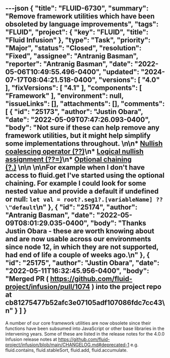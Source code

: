 ---json
{
  "title": "FLUID-6730",
  "summary": "Remove framework utilities which have been obsoleted by language improvements",
  "tags": "FLUID",
  "project": {
    "key": "FLUID",
    "title": "Fluid Infusion"
  },
  "type": "Task",
  "priority": "Major",
  "status": "Closed",
  "resolution": "Fixed",
  "assignee": "Antranig Basman",
  "reporter": "Antranig Basman",
  "date": "2022-05-06T10:49:55.496-0400",
  "updated": "2024-07-17T08:04:21.518-0400",
  "versions": [
    "4.0"
  ],
  "fixVersions": [
    "4.1"
  ],
  "components": [
    "Framework"
  ],
  "environment": null,
  "issueLinks": [],
  "attachments": [],
  "comments": [
    {
      "id": "25173",
      "author": "Justin Obara",
      "date": "2022-05-09T07:47:26.093-0400",
      "body": "Not sure if these can help remove any framework utilities, but it might help simplify some implementations throughout. \n\n* [Nullish coalescing operator (??)](https://developer.mozilla.org/en-US/docs/Web/JavaScript/Reference/Operators/Nullish_coalescing_operator)\n* [Logical nullish assignment (??=)](https://developer.mozilla.org/en-US/docs/Web/JavaScript/Reference/Operators/Nullish_coalescing_operator)\n* [Optional chaining (?.)](https://developer.mozilla.org/en-US/docs/Web/JavaScript/Reference/Operators/Optional_chaining) \n\n \n\nFor example when I don't have access to fluid.get I've started using the optional chaining. For example I could look for some nested value and provide a default if undefined or null: `let val = root?.seg1?.[variableName] ?? \"default`\n"
    },
    {
      "id": "25174",
      "author": "Antranig Basman",
      "date": "2022-05-09T08:01:29.035-0400",
      "body": "Thanks Justin Obara - these are worth knowing about and are now usable across our environments since node 12, in which they are not supported, had end of life a couple of weeks ago.\n"
    },
    {
      "id": "25175",
      "author": "Justin Obara",
      "date": "2022-05-11T16:32:45.956-0400",
      "body": "Merged PR ( <https://github.com/fluid-project/infusion/pull/1074> ) into the project repo at cb81275477b52afc3e07105adf107086fdc7cc43\n"
    }
  ]
}
---
A number of our core framework utilities are now obsolete since their functions have been subsumed into JavaScript or other base libraries in the intervening years. Some of these are listed in the release notes for the 4.0.0 Infusion release notes at <https://github.com/fluid-project/infusion/blob/main/CHANGELOG.md#deprecated-1> e.g. fluid.contains, fluid.stableSort, fluid.add, fluid.accumulate.

        